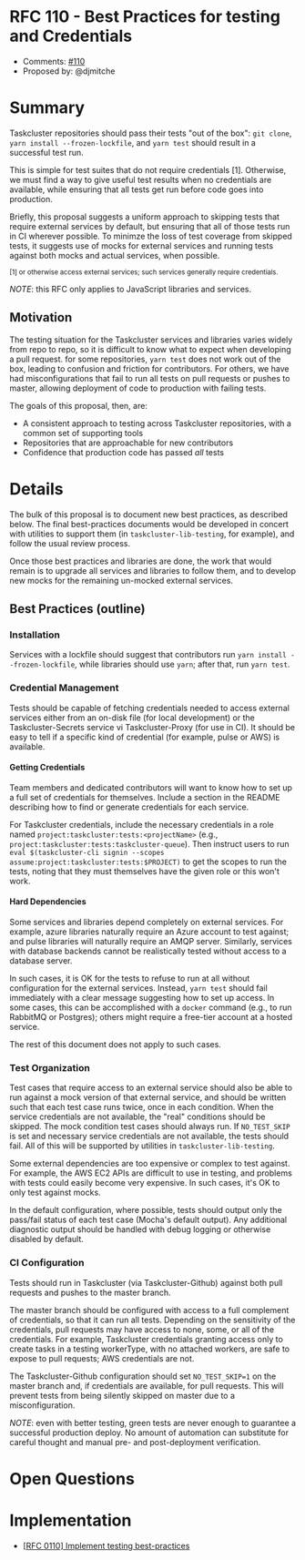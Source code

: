 # RFC 110 - Best Practices for testing and Credentials
* Comments: [#110](https://github.com/taskcluster/taskcluster-rfcs/pull/110)
* Proposed by: @djmitche

# Summary

Taskcluster repositories should pass their tests "out of the box": `git clone`, `yarn install --frozen-lockfile`, and `yarn test` should result in a successful test run.

This is simple for test suites that do not require credentials [1].
Otherwise, we must find a way to give useful test results when no credentials are available, while ensuring that all tests get run before code goes into production.

Briefly, this proposal suggests a uniform approach to skipping tests that require external services by default, but ensuring that all of those tests run in CI wherever possible.
To minimze the loss of test coverage from skipped tests, it suggests use of mocks for external services and running tests against both mocks and actual services, when possible.

<sub>[1] or otherwise access external services; such services generally require credentials.</sub>

*NOTE*: this RFC only applies to JavaScript libraries and services.

## Motivation

The testing situation for the Taskcluster services and libraries varies widely from repo to repo, so it is difficult to know what to expect when developing a pull request.
for some repositories, `yarn test` does not work out of the box, leading to confusion and friction for contributors.
For others, we have had misconfigurations that fail to run all tests on pull requests or pushes to master, allowing deployment of code to production with failing tests.

The goals of this proposal, then, are:

* A consistent approach to testing across Taskcluster repositories, with a common set of supporting tools
* Repositories that are approachable for new contributors
* Confidence that production code has passed *all* tests

# Details

The bulk of this proposal is to document new best practices, as described below.
The final best-practices documents would be developed in concert with utilities to support them (in `taskcluster-lib-testing`, for example), and follow the usual review process.

Once those best practices and libraries are done, the work that would remain is to upgrade all services and libraries to follow them, and to develop new mocks for the remaining un-mocked external services.

## Best Practices (outline)

### Installation

Services with a lockfile should suggest that contributors run `yarn install --frozen-lockfile`, while libraries should use `yarn`; after that, run `yarn test`.

### Credential Management

Tests should be capable of fetching credentials needed to access external services either from an on-disk file (for local development) or the Taskcluster-Secrets service vi Taskcluster-Proxy (for use in CI).
It should be easy to tell if a specific kind of credential (for example, pulse or AWS) is available.

#### Getting Credentials

Team members and dedicated contributors will want to know how to set up a full set of credentials for themselves.
Include a section in the README describing how to find or generate credentials for each service.

For Taskcluster credentials, include the necessary credentials in a role named `project:taskcluster:tests:<projectName>` (e.g., `project:taskcluster:tests:taskcluster-queue`).
Then instruct users to run `eval $(taskcluster-cli signin --scopes assume:project:taskcluster:tests:$PROJECT)` to get the scopes to run the tests, noting that they must themselves have the given role or this won't work.

#### Hard Dependencies

Some services and libraries depend completely on external services.
For example, azure libraries naturally require an Azure account to test against; and pulse libraries will naturally require an AMQP server.
Similarly, services with database backends cannot be realistically tested without access to a database server.

In such cases, it is OK for the tests to refuse to run at all without configuration for the external services.
Instead, `yarn test` should fail immediately with a clear message suggesting how to set up access.
In some cases, this can be accomplished with a `docker` command (e.g., to run RabbitMQ or Postgres); others might require a free-tier account at a hosted service.

The rest of this document does not apply to such cases.

### Test Organization

Test cases that require access to an external service should also be able to run against a mock version of that external service, and should be written such that each test case runs twice, once in each condition.
When the service credentials are not available, the "real" conditions should be skipped.
The mock condition test cases should always run.
If `NO_TEST_SKIP` is set and necessary service credentials are not available, the tests should fail.
All of this will be supported by utilities in `taskcluster-lib-testing`.

Some external dependencies are too expensive or complex to test against.
For example, the AWS EC2 APIs are difficult to use in testing, and problems with tests could easily become very expensive.
In such cases, it's OK to only test against mocks.

In the default configuration, where possible, tests should output only the pass/fail status of each test case (Mocha's default output).
Any additional diagnostic output should be handled with debug logging or otherwise disabled by default.

### CI Configuration

Tests should run in Taskcluster (via Taskcluster-Github) against both pull requests and pushes to the master branch.

The master branch should be configured with access to a full complement of credentials, so that it can run all tests.
Depending on the sensitivity of the credentials, pull requests may have access to none, some, or all of the credentials.
For example, Taskcluster credentials granting access only to create tasks in a testing workerType, with no attached workers, are safe to expose to pull requests; AWS credentials are not.

The Taskcluster-Github configuration should set `NO_TEST_SKIP=1` on the master branch and, if credentials are available, for pull requests.
This will prevent tests from being silently skipped on master due to a misconfiguration.

*NOTE*: even with better testing, green tests are never enough to guarantee a successful production deploy.
No amount of automation can substitute for careful thought and manual pre- and post-deployment verification.

# Open Questions

# Implementation

* [[RFC 0110] Implement testing best-practices](https://bugzilla.mozilla.org/show_bug.cgi?id=1446966)
